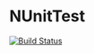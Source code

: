 # NUnitTest

[![Build Status](https://travis-ci.org/SunriseDigital/NUnitTest.svg?branch=master)](https://travis-ci.org/SunriseDigital/NUnitTest)
